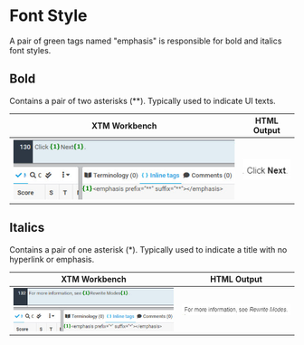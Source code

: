 # Font Style

A pair of green tags named "emphasis" is responsible for bold and italics font styles.

## Bold

Contains a pair of two asterisks (\*\*). Typically used to indicate UI texts.

| XTM Workbench | HTML Output |
| --- | --- |
| ![bold](images/bold_xtm.jpg) | ![bold](images/bold_html.jpg) |

## Italics

Contains a pair of one asterisk (\*). Typically used to indicate a title with no hyperlink or emphasis.

| XTM Workbench |HTML Output |
| --- | --- |
| ![italics](images/italics_xtm.jpg) | ![italics](images/italics_html.jpg) |
